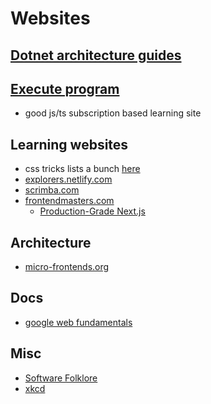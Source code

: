 # Websites

## [Dotnet architecture guides](https://dotnet.microsoft.com/learn/dotnet/architecture-guides)
## [Execute program](https://www.executeprogram.com/)
- good js/ts subscription based learning site

## Learning websites
- css tricks lists a bunch [here](https://css-tricks.com/teaching-web-dev-for-free-is-good-business/)
- [explorers.netlify.com](https://explorers.netlify.com/)
- [scrimba.com](https://scrimba.com/)
- [frontendmasters.com](https://frontendmasters.com/)
  - [Production-Grade Next.js](https://frontendmasters.com/courses/production-next/)

## Architecture
- [micro-frontends.org](https://micro-frontends.org/)

## Docs
- [google web fundamentals](https://developers.google.com/web/fundamentals)

## Misc
- [Software Folklore](http://beza1e1.tuxen.de/lore/index.html)
- [xkcd](https://xkcd.com/1179/)